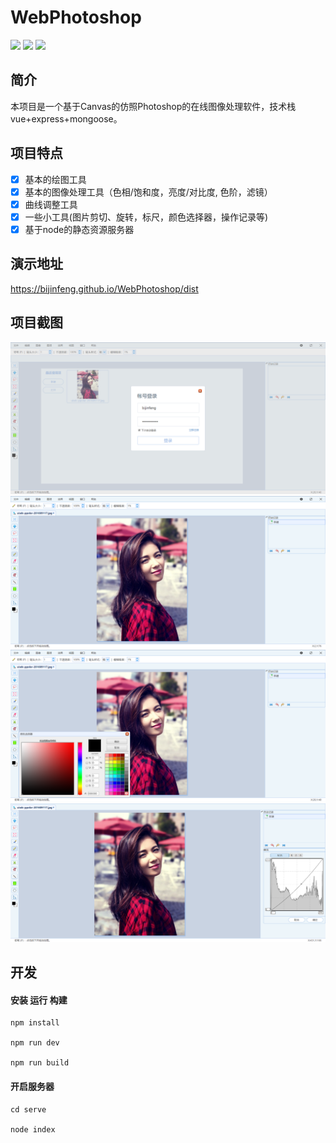 # WebPhotoshop

![](https://img.shields.io/badge/vue-2.5.2-brightgreen.svg) ![](https://img.shields.io/badge/express-4.16.3-brightgreen.svg) ![](https://img.shields.io/badge/mongoose-5.1.3-brightgreen.svg)

## 简介

本项目是一个基于Canvas的仿照Photoshop的在线图像处理软件，技术栈vue+express+mongoose。

## 项目特点

- [x] 基本的绘图工具
- [x] 基本的图像处理工具（色相/饱和度，亮度/对比度, 色阶，滤镜）
- [x] 曲线调整工具
- [x] 一些小工具(图片剪切、旋转，标尺，颜色选择器，操作记录等)
- [x] 基于node的静态资源服务器

## 演示地址
https://bijinfeng.github.io/WebPhotoshop/dist

## 项目截图

![项目截图](src/assets/img/login.png)
![项目截图](src/assets/img/interface.png)
![项目截图](src/assets/img/colorselect.png)
![项目截图](src/assets/img/tools.png)

## 开发

#### 安装 运行 构建

    npm install

    npm run dev

    npm run build
 
#### 开启服务器

    cd serve
    
    node index
